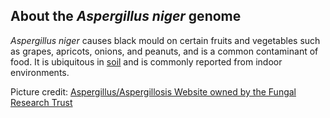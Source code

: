 About the *Aspergillus niger* genome
------------------------------------

*Aspergillus niger* causes black mould on certain fruits and vegetables such as grapes, apricots,
onions, and peanuts, and is a common contaminant of food. It is ubiquitous in
[soil](https://en.wikipedia.org/wiki/Soil "Soil") and is commonly reported from indoor
environments.

Picture credit: [Aspergillus/Aspergillosis Website owned by the Fungal
Research Trust](http://www.aspergillus.org.uk)
